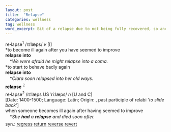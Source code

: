 ```yaml
---
layout: post
title:  "Relapse"
categories: wellness
tag: wellness
word_excerpt: Bit of a relapse due to not being fully recovered, so another wasted weekend :(
---
```

<DIV style="MARGIN: 0px 0px 5px">re<B>·</B>lapse<SUP>1</SUP> /rɪˈlæps/ <I>v</I> [I] <BR>*to become ill again after you have seemed to improve<BR><B>relapse into</B><BR>　*<I>We were afraid he might relapse into a coma.</I><BR>*to start to behave badly again<BR><B>relapse into</B><BR>　*<I>Clara soon relapsed into her old ways.</I></DIV>
<DIV style="COLOR: #808080; MARGIN: 0px 0px 5px; LINE-HEIGHT: normal"><SPAN style="FONT-SIZE: 10.5pt; COLOR: #000000; LINE-HEIGHT: normal"><B>relapse</B></SPAN> <SUP style="FONT-SIZE: 83%; LINE-HEIGHT: normal">2</SUP> </DIV>
<DIV style="MARGIN: 0px 0px 5px">re<B>·</B>lapse<SUP>2</SUP> /rɪˈlæps US ˈriːlæps/ <I>n</I> [U and C] <BR>[Date: 1400-1500; Language: Latin; Origin: , past participle of relabi <I>'to slide back'</I>]<BR>when someone becomes ill again after having seemed to improve<BR>　*<I>She <B>had</B> a <B>relapse</B> and died soon after.</I></DIV>
<DIV style="MARGIN: 0px 0px 5px">
<DIV style="MARGIN: 4px 0px">syn.: <A href="{{ site.baseurl }}/regress"><U>regress</U></A> <A href="{{ site.baseurl }}/return"><U>return</U></A> <A href="{{ site.baseurl }}/reverse"><U>reverse</U></A> <A href="{{ site.baseurl }}/revert"><U>revert</U></A></DIV></DIV>
